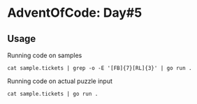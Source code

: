 # AdventOfCode: Day#5

## Usage

Running code on samples
```
cat sample.tickets | grep -o -E '[FB]{7}[RL]{3}' | go run .
```

Running code on actual puzzle input
```
cat sample.tickets | go run .
```